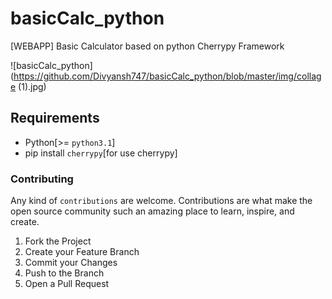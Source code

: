 # basicCalc_python
[WEBAPP] Basic Calculator based on python Cherrypy Framework

![basicCalc_python](https://github.com/Divyansh747/basicCalc_python/blob/master/img/collage (1).jpg)

## Requirements
* Python[>= `python3.1`]
* pip install `cherrypy`[for use cherrypy]


### Contributing

Any kind of `contributions` are welcome. Contributions are what make the open source community such an amazing place to learn, inspire, and create.

1. Fork the Project
2. Create your Feature Branch
3. Commit your Changes
4. Push to the Branch
5. Open a Pull Request






